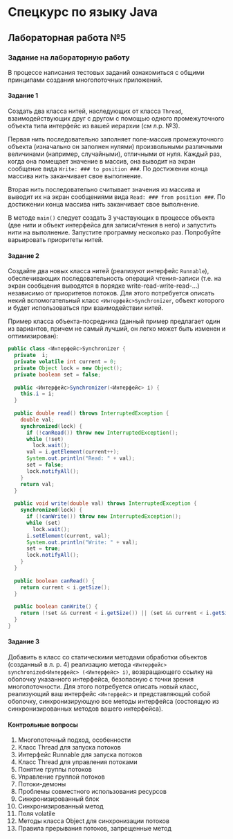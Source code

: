 # Спецкурс по языку Java
## Лабораторная работа №5
### Задание на лабораторную работу

В процессе написания тестовых заданий ознакомиться с общими принципами создания многопоточных приложений.

#### Задание 1
Создать два класса нитей, наследующих от класса `Thread`, взаимодействующих друг с другом с помощью одного промежуточного объекта типа интерфейс из вашей иерархии (см л.р. №3).

Первая нить последовательно заполняет поле-массив промежуточного объекта (изначально он заполнен нулями) произвольными различными величинами (например, случайными), отличными от нуля. Каждый раз, когда она помещает значение в массив, она выводит на экран сообщение вида `Write: ### to position ###`. По достижении конца массива нить заканчивает свое выполнение.

Вторая нить последовательно считывает значения из массива и выводит их на экран сообщениями вида `Read: ### from position ###`. По достижении конца массива нить заканчивает свое выполнение.

В методе `main()` следует создать 3 участвующих в процессе объекта (две нити и объект интерфейса для записи/чтения в него) и запустить нити на выполнение. Запустите программу несколько раз. Попробуйте варьировать приоритеты нитей.

#### Задание 2
Создайте два новых класса нитей (реализуют интерфейс `Runnable`), обеспечивающих последовательность операций чтения-записи (т.е. на экран сообщения выводятся в порядке write-read-write-read-…) независимо от приоритетов потоков. Для этого потребуется описать некий вспомогательный класс `<Интерфейс>Synchronizer`, объект которого и будет использоваться при взаимодействии нитей.

Пример класса объекта-посредника (данный пример предлагает один из вариантов, причем не самый лучший, он легко может быть изменен и оптимизирован):

```java
public class <Интерфейс>Synchronizer {
  private  i;
  private volatile int current = 0;
  private Object lock = new Object();
  private boolean set = false;
   
  public <Интерфейс>Synchronizer(<Интерфейс> i) {
    this.i = i;
  }
   
  public double read() throws InterruptedException {
    double val;
    synchronized(lock) {
      if (!canRead()) throw new InterruptedException();
      while (!set)
        lock.wait();
      val = i.getElement(current++);
      System.out.println("Read: " + val);
      set = false;
      lock.notifyAll();
    }
    return val;
  }  
   
  public void write(double val) throws InterruptedException {
    synchronized(lock) {
      if (!canWrite()) throw new InterruptedException();
      while (set)
        lock.wait();
      i.setElement(current, val);
      System.out.println("Write: " + val);
      set = true;
      lock.notifyAll();
    }
  }
  
  public boolean canRead() {
    return current < i.getSize();
  }
  
  public boolean canWrite() {
    return (!set && current < i.getSize()) || (set && current < i.getSize() - 1);
  }
}
```

#### Задание 3
Добавить в класс со статическими методами обработки объектов (созданный в л. р. 4) реализацию метода `<Интерфейс> synchronized<Интерфейс> (<Интерфейс> i)`, возвращающего ссылку на оболочку указанного интерфейса, безопасную с точки зрения многопоточности. Для этого потребуется описать новый класс, реализующий ваш интерфейс `<Интерфейс>` и представляющий собой оболочку, синхронизирующую все методы интерфейса (состоящую из синхронизированных методов вашего интерфейса).

#### Контрольные вопросы
1. Многопоточный подход, особенности
2. Класс Thread для запуска потоков
3. Интерфейс Runnable для запуска потоков
4. Класс Thread для управления потоками
5. Понятие группы потоков
6. Управление группой потоков
7. Потоки-демоны
8. Проблемы совместного использования ресурсов
9. Синхронизированный блок
10. Синхронизированный метод
11. Поля volatile
12. Методы класса Object для синхронизации потоков
13. Правила прерывания потоков, запрещенные метод
